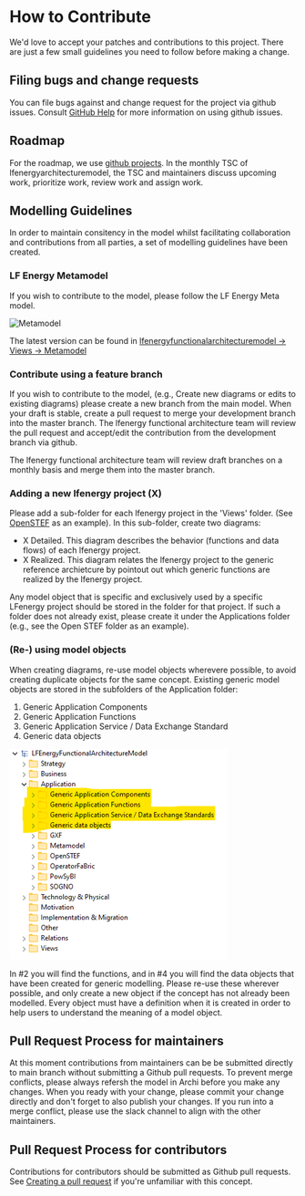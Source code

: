 <!--
SPDX-FileCopyrightText: 2017-2022 Contributors to the lfenergyarchitecturemodel project

SPDX-License-Identifier: CC-BY-4.0
-->

# How to Contribute

We'd love to accept your patches and contributions to this project. There are just a few small guidelines you need to follow before making a change.

## Filing bugs and change requests

You can file bugs against and change request for the project via github issues. Consult [GitHub Help](https://docs.github.com/en/free-pro-team@latest/github/managing-your-work-on-github/creating-an-issue) for more information on using github issues.

## Roadmap
For the roadmap, we use [github projects](https://github.com/orgs/lfenergyarchitecturemodel/projects/1/views/1). In the monthly TSC of lfenergyarchitecturemodel, the TSC and maintainers discuss upcoming work, prioritize work, review work and assign work. 

## Modelling Guidelines
In order to maintain consitency in the model whilst facilitating collaboration and contributions from all parties, a set of modelling guidelines have been created.

### LF Energy Metamodel 
If you wish to contribute to the model, please follow the LF Energy Meta model. 

![Metamodel](https://user-images.githubusercontent.com/3628277/162908393-2bf3f2f6-ff0e-4ae5-a7a5-860b99028293.jpg)

The latest version can be found in [lfenergyfunctionalarchitecturemodel -> Views -> Metamodel](https://lfenergyarchitecturemodel.github.io/lfenergyfunctionalarchitecturemodel/?view=EAID_D62F533C_10E4_423a_9996_336A8012D5EE)

### Contribute using a feature branch
If you wish to contribute to the model, (e.g., Create new diagrams or edits to existing diagrams) please create a new branch from the main model. When your draft is stable, create a pull request to merge your development branch into the master branch. The lfenergy functional architecture team will review the pull request and accept/edit the contribution from the development branch via github.

The lfenergy functional architecture team will review draft branches on a monthly basis and merge them into the master branch.

### Adding a new lfenergy project (X)
Please add a sub-folder for each lfenergy project in the 'Views' folder. (See [OpenSTEF](https://lfenergyarchitecturemodel.github.io/lfenergyfunctionalarchitecturemodel/?view=id-77677b343b234fa0bb0196a8272fc554) as an example).
In this sub-folder, create two diagrams:
- X Detailed. This diagram describes the behavior (functions and data flows) of each lfenergy project.
- X Realized. This diagram relates the lfenergy project to the generic reference archietcure by pointout out which generic functions are realized by the lfenergy project.

Any model object that is specific and exclusively used by a specific LFenergy project should be stored in the folder for that project. If such a folder does not already exist, please create it under the Applications folder (e.g., see the Open STEF folder as an example).

### (Re-) using model objects
When creating diagrams, re-use model objects wherevere possible, to avoid creating duplicate objects for the same concept. Existing  generic model objects are stored in the subfolders of the Application folder:
1. Generic Application Components
2. Generic Application Functions
3. Generic Application Service / Data Exchange Standard
4. Generic data objects

![Application Folder Structure](/images/ApplicationFolderStructure.png)

In #2 you will find the functions, and in #4 you will find the data objects that have been created for generic modelling. Please re-use these wherever possible, and only create a new object if the concept has not already been modelled. Every object must have a definition when it is created in order to help users to understand the meaning of a model object.

## Pull Request Process for maintainers
At this moment contributions from maintainers can be be submitted directly to main branch without submitting a Github pull requests. To prevent merge conflicts, please always refersh the model in Archi before you make any changes. When you ready with your change, please commit your change directly and don't forget to also publish your changes. If you run into a merge conflict, please use the slack channel to align with the other maintainers. 

## Pull Request Process for contributors
Contributions for contributors should be submitted as Github pull requests. See [Creating a pull request](https://docs.github.com/en/github/collaborating-with-issues-and-pull-requests/creating-a-pull-request) if you're unfamiliar with this concept.
